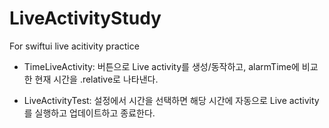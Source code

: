 # LiveActivityStudy
For swiftui live acitivity practice

- TimeLiveActivity: 버튼으로 Live activity를 생성/동작하고, alarmTime에 비교한 현재 시간을 .relative로 나타낸다.

- LiveActivityTest: 설정에서 시간을 선택하면 해당 시간에 자동으로 Live activity를 실행하고 업데이트하고 종료한다.
